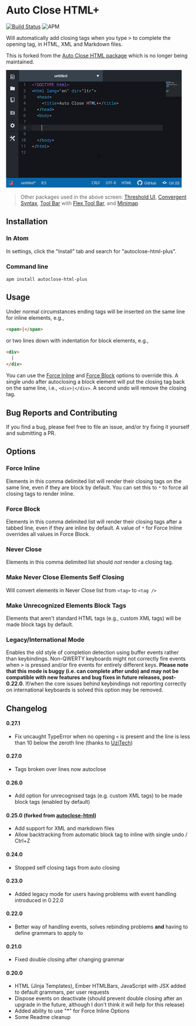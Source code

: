 # Auto Close HTML+

[![Build Status](https://travis-ci.com/binaryfunt/autoclose-html-plus.svg?branch=master)](https://travis-ci.com/binaryfunt/autoclose-html-plus)
![APM](https://img.shields.io/apm/dm/autoclose-html-plus)

Will automatically add closing tags when you type <kbd>&gt;</kbd> to complete the opening tag, in HTML, XML and Markdown files.

This is forked from the [Auto Close HTML package](https://atom.io/packages/autoclose-html) which is no longer being maintained.

![Demo](demo.gif)

> Other packages used in the above screen: [Threshold UI](https://atom.io/themes/threshold-ui), [Convergent Syntax](https://atom.io/themes/convergent-syntax), [Tool Bar](https://atom.io/packages/tool-bar) with [Flex Tool Bar](https://atom.io/packages/flex-tool-bar), and [Minimap](https://atom.io/packages/minimap)


## Installation

### In Atom

In settings, click the "Install" tab and search for "autoclose-html-plus".

### Command line

```
apm install autoclose-html-plus
```


## Usage

Under normal circumstances ending tags will be inserted on the same line for inline elements, e.g.,

```html
<span>|</span>
```

or two lines down with indentation for block elements, e.g.,

```html
<div>
  |
</div>
```

You can use the [Force Inline](#force-inline) and [Force Block](#force-block) options to override this. A single undo after autoclosing a block element will put the closing tag back on the same line, i.e., `<div>|</div>`. A second undo will remove the closing tag.


## Bug Reports and Contributing

If you find a bug, please feel free to file an issue, and/or try fixing it yourself and submitting a PR.


## Options

### Force Inline

Elements in this comma delimited list will render their closing tags on the same line, even if they are block by default. You can set this to `*` to force all closing tags to render inline.

### Force Block

Elements in this comma delimited list will render their closing tags after a tabbed line, even if they are inline by default. A value of `*` for Force Inline overrides all values in Force Block.

### Never Close

Elements in this comma delimited list should *not* render a closing tag.

### Make Never Close Elements Self Closing

Will convert elements in Never Close list from `<tag>` to `<tag />`

### Make Unrecognized Elements Block Tags

Elements that aren't standard HTML tags (e.g., custom XML tags) will be made block tags by default.

### Legacy/International Mode

Enables the old style of completion detection using buffer events rather than keybindings. Non-QWERTY keyboards might not correctly fire events when <kbd>&gt;</kbd> is pressed and/or fire events for entirely different keys. **Please note that this mode is buggy (i.e. can complete after undo) and may not be compatible with new features and bug fixes in future releases, post-0.22.0**. If/when the core issues behind keybindings not reporting correctly on international keyboards is solved this option may be removed.



## Changelog

#### 0.27.1
- Fix uncaught TypeError when no opening `<` is present and the line is less than 10 below the zeroth line (thanks to [UziTech](https://github.com/UziTech))

#### 0.27.0
- Tags broken over lines now autoclose

#### 0.26.0
- Add option for unrecognised tags (e.g. custom XML tags) to be made block tags (enabled by default)

#### 0.25.0 (forked from [autoclose-html](https://atom.io/packages/autoclose-html))
- Add support for XML and markdown files
- Allow backtracking from automatic block tag to inline with single undo / Ctrl+Z

#### 0.24.0
- Stopped self closing tags from auto closing

#### 0.23.0
- Added legacy mode for users having problems with event handling introduced in 0.22.0

#### 0.22.0
- Better way of handling events, solves rebinding problems **and** having to define grammars to apply to

#### 0.21.0
- Fixed double closing after changing grammar

#### 0.20.0
- HTML (Jinja Templates), Ember HTMLBars, JavaScript with JSX added to default grammars, per user requests
- Dispose events on deactivate (should prevent double closing after an upgrade in the future, although I don't think it will help for this release)
- Added ability to use "\*" for Force Inline Options
- Some Readme cleanup

